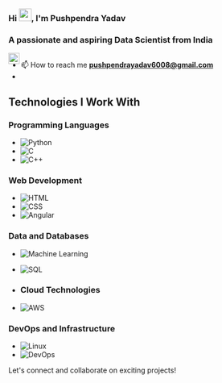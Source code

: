 ### Hi <img src="https://media.giphy.com/media/hvRJCLFzcasrR4ia7z/giphy.gif" width="25px">, I'm Pushpendra Yadav
### A passionate and aspiring Data Scientist from India

<a href="https://www.linkedin.com/in/pushpendra-yadav-2031971ba/">
  <img align="left" alt="Amritansh's LinkedIN" width="22px" src="https://raw.githubusercontent.com/peterthehan/peterthehan/master/assets/linkedin.svg" />
</a>
<img src="https://komarev.com/ghpvc/?username=amritanshdeo89&label=Profile%20views&color=0e75b6&style=flat" alt="" />

- 📫 How to reach me **pushpendrayadav6008@gmail.com**
- 
## Technologies I Work With

### Programming Languages
- ![Python](https://img.shields.io/badge/-Python-yellow)
- ![C](https://img.shields.io/badge/-C-blue)
- ![C++](https://img.shields.io/badge/-C%2B%2B-purple)

### Web Development
- ![HTML](https://img.shields.io/badge/-HTML-blueviolet)
- ![CSS](https://img.shields.io/badge/-CSS-lightgrey)
- ![Angular](https://img.shields.io/badge/-Angular-red)

### Data and Databases
- ![Machine Learning](https://img.shields.io/badge/-Machine%20Learning-blue)
- ![SQL](https://img.shields.io/badge/-SQL-red)

- ### Cloud Technologies
- ![AWS](https://img.shields.io/badge/-AWS-yellowgreen)

### DevOps and Infrastructure
- ![Linux](https://img.shields.io/badge/-Linux-orange)
- ![DevOps](https://img.shields.io/badge/-DevOps-green)




Let's connect and collaborate on exciting projects!
